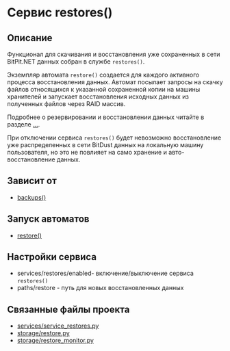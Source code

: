 # Сервис restores()


## Описание
Функционал для скачивания и восстановления уже сохраненных в сети BitPit.NET данных собран 
в службе `restores()`. 

Экземпляр автомата `restore()` создается для каждого активного процесса восстановления данных.
Автомат посылает запросы на скачку файлов относящихся к указанной сохраненной копии на машины хранителей
и запускает восстановления исходных данных из полученных файлов через RAID массив.

Подробнее о резервировании и восстановлении данных читайте в разделе [...](...).

При отключении сервиса `restores()` будет невозможно восстановление уже распределенных в сети BitDust
данных на локальную машину пользователя, но это не повлияет на само хранение и авто-восстановление данных.


## Зависит от
* [backups()](services/service_backups.md)


## Запуск автоматов
* [restore()](storage/restore.md)


## Настройки сервиса
* services/restores/enabled- включение/выключение сервиса `restores()`
* paths/restore - путь для новых восстановленных данных


## Связанные файлы проекта
* [services/service_restores.py](services/service_restores.py)
* [storage/restore.py](storage/restore.py)
* [storage/restore_monitor.py](storage/restore_monitor.py)


